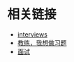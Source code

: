 # 相关链接

-   [interviews](https://github.com/kdn251/interviews)
-   [教练，我想做习题](https://mp.weixin.qq.com/mp/appmsgalbum?action=getalbum&__biz=Mzk0ODE3ODcwNQ==&scene=1&album_id=1709365980268675076&count=3#wechat_redirect)
-   [面试](https://github.com/lgwebdream/FE-Interview)
